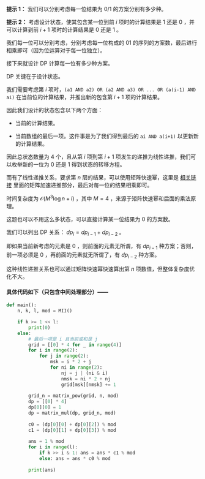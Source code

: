 **提示 1：** 我们可以分别考虑每一位结果为 $0 / 1$ 的方案分别有多少种。

**提示 2：** 考虑设计状态，使其包含某一位到前 $i$ 项时的计算结果是 $1$ 还是 $0$ ，并可以计算到前 $i+1$ 项时的计算结果是 $0$ 还是 $1$ 。

我们每一位可以分别考虑，分别考虑每一位构成的 $01$ 的序列的方案数，最后进行相乘即可（因为位运算对于每一位独立）。

接下来就设计 DP 计算每一位有多少种方案。

DP 关键在于设计状态。

我们需要考虑第 $i$ 项时，`(a1 AND a2) OR (a2 AND a3) OR ... OR (a(i-1) AND ai)` 在当前位的计算结果，并推出新的包含第 $i+1$ 项的计算结果。

因此我们设计的状态包含以下两个方面：

- 当前的计算结果。

- 当前数组的最后一项。这件事是为了我们得到最后的 `ai AND a(i+1)` 以更新新的计算结果。

因此总状态数量为 $4$ 个，且从第 $i$ 项到第 $i+1$ 项发生的递推为线性递推，我们可以枚举新的一位为 $0$ 还是 $1$ 得到状态的转移方程。

而有了线性递推关系，要求第 $n$ 层的结果，可以使用矩阵快速幂，这里是 [相关链接](https://oi-wiki.org/math/linear-algebra/matrix/) 里面的矩阵加速递推部分，最后对每一位的结果相乘即可。

时间复杂度为 $\mathcal{O}(M^3\log n+l)$ ，其中 $M=4$ ，来源于矩阵快速幂和后面的乘法原理。

这题也可以不用这么多状态，可以直接计算某一位结果为 $0$ 的方案数。

我们可以列出 DP 关系： $dp_i=dp_{i-1}+dp_{i-2}$ 。

即如果当前新考虑的元素是 $0$ ，则前面的元素无所谓，有 $dp_{i-1}$ 种方案；否则，前一项必须是 $0$ ，再前面的元素就无所谓了，有 $dp_{i-2}$ 种方案。

这种线性递推关系也可以通过矩阵快速幂快速算出第 $n$ 项数值，但整体复杂度优化不大。

#### 具体代码如下（只包含中间处理部分）——

```Python []
def main():
    n, k, l, mod = MII()

    if k >= 1 << l:
        print(0)
    else:
        # 最后一项是 i 且当前或和是 j
        grid = [[0] * 4 for _ in range(4)]
        for i in range(2):
            for j in range(2):
                msk = i * 2 + j
                for ni in range(2):
                    nj = j | (ni & i)
                    nmsk = ni * 2 + nj
                    grid[msk][nmsk] += 1
        
        grid_n = matrix_pow(grid, n, mod)
        dp = [[0] * 4]
        dp[0][0] = 1
        dp = matrix_mul(dp, grid_n, mod)
        
        c0 = (dp[0][0] + dp[0][2]) % mod
        c1 = (dp[0][1] + dp[0][3]) % mod
        
        ans = 1 % mod
        for i in range(l):
            if k >> i & 1: ans = ans * c1 % mod
            else: ans = ans * c0 % mod
        
        print(ans)
```